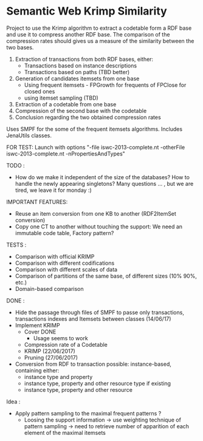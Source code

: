 # Semantic Web Krimp Similarity

Project to use the Krimp algorithm to extract a codetable form a RDF base and use it to compress another RDF base. The comparison of the compression rates should gives us a measure of the similarity between the two bases.

1) Extraction of transactions from both RDF bases, either:
	- Transactions based on instance descriptions
	- Transactions based on paths (TBD better)
2) Generation of candidates itemsets from one base
	- Using frequent itemsets - FPGrowth for frequents of FPClose for closed ones
	- using itemset sampling (TBD)
3) Extraction of a codetable from one base
4) Compression of the second base with the codetable
5) Conclusion regarding the two obtained compression rates

Uses SMPF for the some of the frequent itemsets algorithms.
Includes JenaUtils classes.

FOR TEST: Launch with options "-file iswc-2013-complete.nt -otherFile iswc-2013-complete.nt -nPropertiesAndTypes"

TODO :

- How do we make it independent of the size of the databases? How to handle the newly appearing singletons? Many questions ... , but we are tired, we leave it for monday :) 

IMPORTANT FEATURES: 
 - Reuse an item conversion from one KB to another (RDF2ItemSet conversion)
 - Copy one CT to another without touching the support: We need an immutable code table, Factory pattern? 


TESTS :
- Comparison with official KRIMP
- Comparison with different codifications 
- Comparison with different scales of data
- Comparison of partitions of the same base, of different sizes (10% 90%, etc.)
- Domain-based comparison


DONE : 
- Hide the passage through files of SMPF to passe only transactions, transactions indexes and Itemsets between classes (14/06/17)
- Implement KRIMP
	- Cover DONE
		- Usage seems to work
	- Compression rate of a Codetable
	- KRIMP (22/06/2017)
	- Pruning (27/06/2017)
- Conversion from RDF to transaction possible: instance-based, containing either:
	- instance type and property
	- instance type, property and other resource type if existing
	- instance type, property and other resource

Idea :
- Apply pattern sampling to the maximal frequent patterns ?
	- Loosing the support information -> use weighting technique of pattern sampling -> need to retrieve number of apparition of each element of the maximal itemsets